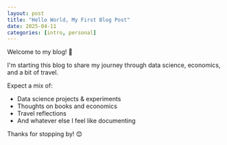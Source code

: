 ```yaml
---
layout: post
title: "Hello World, My First Blog Post"
date: 2025-04-11
categories: [intro, personal]
---
```


Welcome to my blog! 🎉

I'm starting this blog to share my journey through data science, economics, and a bit of travel.

Expect a mix of:
- Data science projects & experiments
- Thoughts on books and economics
- Travel reflections
- And whatever else I feel like documenting

Thanks for stopping by! 😊
